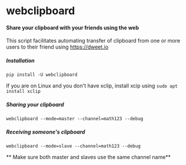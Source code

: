 # webclipboard

#### Share your clipboard with your friends using the web

This script facilitates automating transfer of clipboard from one or more users to their friend using https://dweet.io

##### Installation
`pip install -U webclipboard`

If you are on Linux and you don't have xclip, install xcip using `sudo apt install xclip`


##### Sharing your clipboard
`webclipboard --mode=master --channel=math123 --debug`

##### Receiving someone's clipboard
`webclipboard --mode=slave --channel=math123 --debug`

** Make sure both master and slaves use the same channel name**
